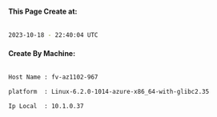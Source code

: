 
   
#### This Page Create at:

```bash

2023-10-18 - 22:40:04 UTC

```

#### Create By Machine:

```bash

Host Name : fv-az1102-967

platform  : Linux-6.2.0-1014-azure-x86_64-with-glibc2.35

Ip Local  : 10.1.0.37

```

